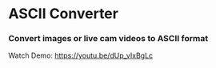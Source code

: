 # ASCII Converter

### Convert images or live cam videos to ASCII format

Watch Demo: https://youtu.be/dUp_vIxBgLc
